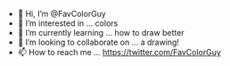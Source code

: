 - 👋 Hi, I’m @FavColorGuy
- 👀 I’m interested in ... colors
- 🌱 I’m currently learning ... how to draw better
- 💞️ I’m looking to collaborate on ... a drawing!
- 📫 How to reach me ... https://twitter.com/FavColorGuy

<!---
FavColorGuy/FavColorGuy is a ✨ special ✨ repository because its `README.md` (this file) appears on your GitHub profile.
You can click the Preview link to take a look at your changes.
--->
